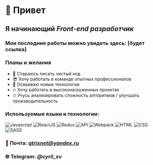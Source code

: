 # 👋 Привет
## Я начинающий *Front-end разработчик*
### Мои последние работы можно увидеть здесь: [будет ссылка]
### Планы и желания
+ 🧼 Стараюсь писать чистый код
+ 😎 Хочу работать в команде опытных профессионалов
+ 🚀 Осваиваю новые технологии
+ 🔥 Хочу работать в высоконагруженных проектах
+ ⏱ Учусь анализировать сложность алгоритмов / улучшать производительность
### Используемые языки и технологии: 
![Javascript](https://img.shields.io/badge/-Javascript-0d1117?style=for-the-badge&logo=Javascript)
![ReactJS](https://img.shields.io/badge/-ReactJS-0d1117?style=for-the-badge&logo=React)
![Redux](https://img.shields.io/badge/-Redux-0d1117?style=for-the-badge&logo=Redux)
![API](https://img.shields.io/badge/-REST&#032;API-0d1117?style=for-the-badge)
![Webpack](https://img.shields.io/badge/-Webpack-0d1117?style=for-the-badge&logo=Webpack)
![HTML](https://img.shields.io/badge/-HTML-0d1117?style=for-the-badge&logo=html5)
![CSS](https://img.shields.io/badge/-CSS-0d1117?style=for-the-badge&logo=css3)
![SASS](https://img.shields.io/badge/-SASS-0d1117?style=for-the-badge&logo=sass)

### 📧 Почта: *qtrixnet@yandex.ru*
### 🌐 Telegram: *@cyril_sv*
